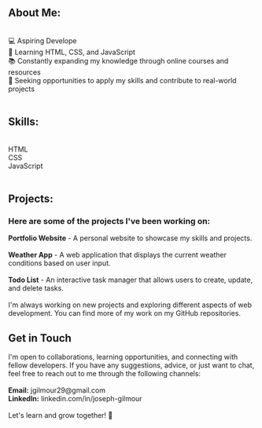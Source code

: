 <h2>About Me:</h2>
<br>
💻 Aspiring Develope
<br>
🌱 Learning HTML, CSS, and JavaScript
<br>
📚 Constantly expanding my knowledge through online courses and resources
<br>
🎯 Seeking opportunities to apply my skills and contribute to real-world projects
<br>
<br>

<h2>Skills:</h2>
<br>
HTML
<br>
CSS
<br>
JavaScript
<br>
<br>

<h2>Projects:</h2>

<h3>Here are some of the projects I've been working on:</h3>

<b>Portfolio Website</b> - A personal website to showcase my skills and projects.
<br>
<br>
<b>Weather App</b> - A web application that displays the current weather conditions based on user input.
<br>
<br>
<b>Todo List</b> - An interactive task manager that allows users to create, update, and delete tasks.
<br>
<br>
I'm always working on new projects and exploring different aspects of web development. You can find more of my work on my GitHub repositories.

<h2>Get in Touch</h2>
I'm open to collaborations, learning opportunities, and connecting with fellow developers. If you have any suggestions, advice, or just want to chat, feel free to reach out to me through the following channels:
<br>
<br>
<b>Email:</b> jgilmour29@gmail.com
<br>
<b>LinkedIn:</b> linkedin.com/in/joseph-gilmour
<br>
<br>
Let's learn and grow together! 🚀
